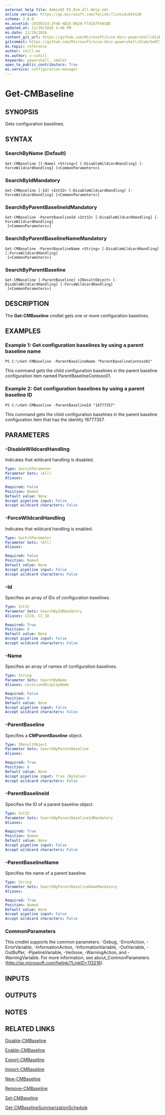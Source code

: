 ```yaml
---
external help file: AdminUI.PS.Dcm.dll-Help.xml
online version: https://go.microsoft.com/fwlink/?linkid=834130
schema: 2.0.0
ms.assetid: C01E6314-2F4A-4D25-B420-F73CA7F48CBD
updated_at: 11/29/2016 3:46 PM
ms.date: 11/29/2016
content_git_url: https://github.com/Microsoft/sccm-docs-powershell/blob/master/sccm-cmdlets/ConfigurationManager/vlatest/Get-CMBaseline.md
gitcommit: https://github.com/Microsoft/sccm-docs-powershell/blob/be9723fe908914c0e1ed2689b3ffaa3b56f1b53b/sccm-cmdlets/ConfigurationManager/vlatest/Get-CMBaseline.md
ms.topic: reference
author: shill-ms
ms.author: v-suhill
keywords: powershell, cmdlet
open_to_public_contributors: True
ms.service: configuration-manager
---
```


# Get-CMBaseline

## SYNOPSIS
Gets configuration baselines.

## SYNTAX

### SearchByName (Default)
```
Get-CMBaseline [[-Name] <String>] [-DisableWildcardHandling] [-ForceWildcardHandling] [<CommonParameters>]
```

### SearchByIdMandatory
```
Get-CMBaseline [-Id] <Int32> [-DisableWildcardHandling] [-ForceWildcardHandling] [<CommonParameters>]
```

### SearchByParentBaselineIdMandatory
```
Get-CMBaseline -ParentBaselineId <Int32> [-DisableWildcardHandling] [-ForceWildcardHandling]
 [<CommonParameters>]
```

### SearchByParentBaselineNameMandatory
```
Get-CMBaseline -ParentBaselineName <String> [-DisableWildcardHandling] [-ForceWildcardHandling]
 [<CommonParameters>]
```

### SearchByParentBaseline
```
Get-CMBaseline [-ParentBaseline] <IResultObject> [-DisableWildcardHandling] [-ForceWildcardHandling]
 [<CommonParameters>]
```

## DESCRIPTION
The **Get-CMBaseline** cmdlet gets one or more configuration baselines.

## EXAMPLES

### Example 1: Get configuration baselines by using a parent baseline name
```
PS C:\>Get-CMBaseline -ParentBaselineName "ParentBaselineContoso01"
```

This command gets the child configuration baselines in the parent baseline configuration item named ParentBaselineContoso01.

### Example 2: Get configuration baselines by using a parent baseline ID
```
PS C:\>Get-CMBaseline -ParentBaselineId "16777357"
```

This command gets the child configuration baselines in the parent baseline configuration item that has the identity 16777357.

## PARAMETERS

### -DisableWildcardHandling
Indicates that wildcard handling is disabled.

```yaml
Type: SwitchParameter
Parameter Sets: (All)
Aliases: 

Required: False
Position: Named
Default value: None
Accept pipeline input: False
Accept wildcard characters: False
```

### -ForceWildcardHandling
Indicates that wildcard handling is enabled.

```yaml
Type: SwitchParameter
Parameter Sets: (All)
Aliases: 

Required: False
Position: Named
Default value: None
Accept pipeline input: False
Accept wildcard characters: False
```

### -Id
Specifies an array of IDs of configuration baselines.

```yaml
Type: Int32
Parameter Sets: SearchByIdMandatory
Aliases: CIId, CI_ID

Required: True
Position: 0
Default value: None
Accept pipeline input: False
Accept wildcard characters: False
```

### -Name
Specifies an array of names of configuration baselines.

```yaml
Type: String
Parameter Sets: SearchByName
Aliases: LocalizedDisplayName

Required: False
Position: 0
Default value: None
Accept pipeline input: False
Accept wildcard characters: False
```

### -ParentBaseline
Specifies a **CMParentBaseline** object.

```yaml
Type: IResultObject
Parameter Sets: SearchByParentBaseline
Aliases: 

Required: True
Position: 0
Default value: None
Accept pipeline input: True (ByValue)
Accept wildcard characters: False
```

### -ParentBaselineId
Specifies the ID of a parent baseline object.

```yaml
Type: Int32
Parameter Sets: SearchByParentBaselineIdMandatory
Aliases: 

Required: True
Position: Named
Default value: None
Accept pipeline input: False
Accept wildcard characters: False
```

### -ParentBaselineName
Specifies the name of a parent baseline.

```yaml
Type: String
Parameter Sets: SearchByParentBaselineNameMandatory
Aliases: 

Required: True
Position: Named
Default value: None
Accept pipeline input: False
Accept wildcard characters: False
```

### CommonParameters
This cmdlet supports the common parameters: -Debug, -ErrorAction, -ErrorVariable, -InformationAction, -InformationVariable, -OutVariable, -OutBuffer, -PipelineVariable, -Verbose, -WarningAction, and -WarningVariable. For more information, see about_CommonParameters (http://go.microsoft.com/fwlink/?LinkID=113216).

## INPUTS

## OUTPUTS

## NOTES

## RELATED LINKS

[Disable-CMBaseline](xref:ConfigurationManager/vlatest/Disable-CMBaseline.md)

[Enable-CMBaseline](xref:ConfigurationManager/vlatest/Enable-CMBaseline.md)

[Export-CMBaseline](xref:ConfigurationManager/vlatest/Export-CMBaseline.md)

[Import-CMBaseline](xref:ConfigurationManager/vlatest/Import-CMBaseline.md)

[New-CMBaseline](xref:ConfigurationManager/vlatest/New-CMBaseline.md)

[Remove-CMBaseline](xref:ConfigurationManager/vlatest/Remove-CMBaseline.md)

[Set-CMBaseline](xref:ConfigurationManager/vlatest/Set-CMBaseline.md)

[Get-CMBaselineSummarizationSchedule](xref:ConfigurationManager/vlatest/Get-CMBaselineSummarizationSchedule.md)


